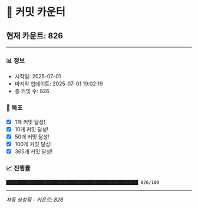 # 🔢 커밋 카운터

## 현재 카운트: 826

---

### 📊 정보
- 시작일: 2025-07-01
- 마지막 업데이트: 2025-07-01 19:02:19
- 총 커밋 수: 826

### 🎯 목표
- [x] 1개 커밋 달성!
- [x] 10개 커밋 달성!
- [x] 50개 커밋 달성!
- [x] 100개 커밋 달성!
- [x] 365개 커밋 달성!

### 📈 진행률
```
██████████████████████████████████████████████████ 826/100
```

---
*자동 생성됨 - 카운트: 826*
